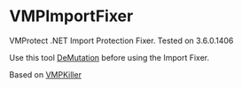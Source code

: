 # VMPImportFixer
VMProtect .NET Import Protection Fixer. Tested on 3.6.0.1406

Use this tool [DeMutation](https://github.com/xlfj5211/DeMutation) before using the Import Fixer.

Based on [VMPKiller](https://github.com/DarkBullNull/VMP.NET-Kill)